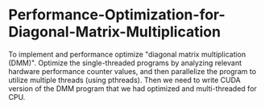 # Performance-Optimization-for-Diagonal-Matrix-Multiplication
To implement and performance optimize "diagonal matrix multiplication (DMM)". Optimize the single-threaded programs by analyzing relevant hardware performance counter values, and then parallelize the program to utilize multiple threads (using pthreads). 
Then we need to write CUDA version of the DMM program that we had optimized and multi-threaded for CPU.
